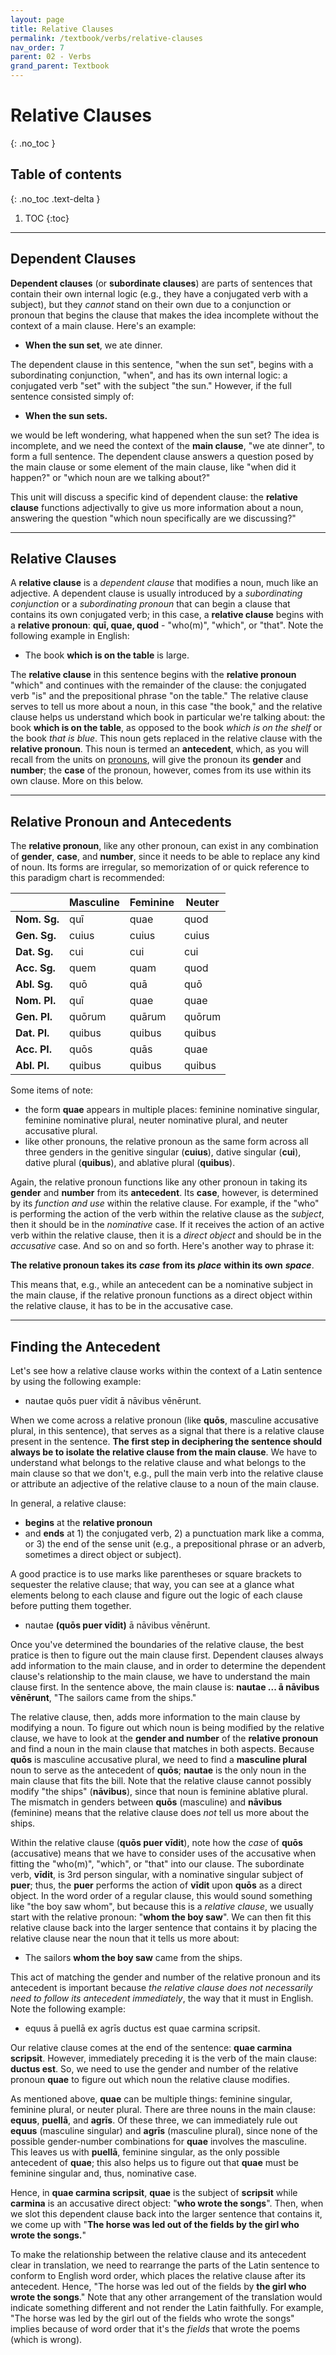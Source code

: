 ```yaml
---
layout: page
title: Relative Clauses
permalink: /textbook/verbs/relative-clauses
nav_order: 7
parent: 02 - Verbs
grand_parent: Textbook
---
```


# Relative Clauses
{: .no_toc }

## Table of contents
{: .no_toc .text-delta }

1. TOC
{:toc}

***

## Dependent Clauses

**Dependent clauses** (or **subordinate clauses**) are parts of sentences that contain their own internal logic (e.g., they have a conjugated verb with a subject), but they *cannot* stand on their own due to a conjunction or pronoun that begins the clause that makes the idea incomplete without the context of a main clause. Here's an example:

* **When the sun set**, we ate dinner.

The dependent clause in this sentence, "when the sun set", begins with a subordinating conjunction, "when", and has its own internal logic: a conjugated verb "set" with the subject "the sun." However, if the full sentence consisted simply of:

* **When the sun sets.**

we would be left wondering, what happened when the sun set? The idea is incomplete, and we need the context of the **main clause**, "we ate dinner", to form a full sentence. The dependent clause answers a question posed by the main clause or some element of the main clause, like "when did it happen?" or "which noun are we talking about?"

This unit will discuss a specific kind of dependent clause: the **relative clause** functions adjectivally to give us more information about a noun, answering the question "which noun specifically are we discussing?"

***

## Relative Clauses

A **relative clause** is a *dependent clause* that modifies a noun, much like an adjective. A dependent clause is usually introduced by a *subordinating conjunction* or a *subordinating pronoun* that can begin a clause that contains its own conjugated verb; in this case, a **relative clause** begins with a **relative pronoun**: **quī, quae, quod** - "who(m)", "which", or "that". Note the following example in English:

* The book **which is on the table** is large.

The **relative clause** in this sentence begins with the **relative pronoun** "which" and continues with the remainder of the clause: the conjugated verb "is" and the prepositional phrase "on the table." The relative clause serves to tell us more about a noun, in this case "the book," and the relative clause helps us understand which book in particular we're talking about: the book **which is on the table**, as opposed to the book *which is on the shelf* or the book *that is blue*. This noun gets replaced in the relative clause with the **relative pronoun**. This noun is termed an **antecedent**, which, as you will recall from the units on [pronouns](#), will give the pronoun its **gender** and **number**; the **case** of the pronoun, however, comes from its use within its own clause. More on this below.

***

## Relative Pronoun and Antecedents

The **relative pronoun**, like any other pronoun, can exist in any combination of **gender**, **case**, and **number**, since it needs to be able to replace any kind of noun. Its forms are irregular, so memorization of or quick reference to this paradigm chart is recommended:

| | **Masculine** | **Feminine** | **Neuter** |
| ----- | ----- | ----- | ----- |
| **Nom. Sg.** | quī | quae | quod |
| **Gen. Sg.** | cuius | cuius | cuius |
| **Dat. Sg.** | cui | cui | cui |
| **Acc. Sg.** | quem | quam | quod |
| **Abl. Sg.** | quō | quā | quō |
| **Nom. Pl.** | quī | quae | quae |
| **Gen. Pl.** | quōrum | quārum | quōrum |
| **Dat. Pl.** | quibus | quibus | quibus |
| **Acc. Pl.** | quōs | quās | quae |
| **Abl. Pl.** | quibus | quibus | quibus |

Some items of note:
* the form **quae** appears in multiple places: feminine nominative singular, feminine nominative plural, neuter nominative plural, and neuter accusative plural.
* like other pronouns, the relative pronoun as the same form across all three genders in the genitive singular (**cuius**), dative singular (**cui**), dative plural (**quibus**), and ablative plural (**quibus**).

Again, the relative pronoun functions like any other pronoun in taking its **gender** and **number** from its **antecedent**. Its **case**, however, is determined by its *function and use* within the relative clause. For example, if the "who" is performing the action of the verb within the relative clause as the *subject*, then it should be in the *nominative* case. If it receives the action of an active verb within the relative clause, then it is a *direct object* and should be in the *accusative* case. And so on and so forth. Here's another way to phrase it:

**The relative pronoun takes its** ***case*** **from its** ***place*** **within its own** ***space***.

This means that, e.g., while an antecedent can be a nominative subject in the main clause, if the relative pronoun functions as a direct object within the relative clause, it has to be in the accusative case.

***

## Finding the Antecedent

Let's see how a relative clause works within the context of a Latin sentence by using the following example:

* nautae quōs puer vīdit ā nāvibus vēnērunt.

When we come across a relative pronoun (like **quōs**, masculine accusative plural, in this sentence), that serves as a signal that there is a relative clause present in the sentence. **The first step in deciphering the sentence should always be to isolate the relative clause from the main clause**. We have to understand what belongs to the relative clause and what belongs to the main clause so that we don't, e.g., pull the main verb into the relative clause or attribute an adjective of the relative clause to a noun of the main clause.

In general, a relative clause:
* **begins** at the **relative pronoun**
* and **ends** at 1) the conjugated verb, 2) a punctuation mark like a comma, or 3) the end of the sense unit (e.g., a prepositional phrase or an adverb, sometimes a direct object or subject).

A good practice is to use marks like parentheses or square brackets to sequester the relative clause; that way, you can see at a glance what elements belong to each clause and figure out the logic of each clause before putting them together.

* nautae **(quōs puer vīdit)** ā nāvibus vēnērunt.

Once you've determined the boundaries of the relative clause, the best pratice is then to figure out the main clause first. Dependent clauses always add information to the main clause, and in order to determine the dependent clause's relationship to the main clause, we have to understand the main clause first. In the sentence above, the main clause is: **nautae ... ā nāvibus vēnērunt**, "The sailors came from the ships."

The relative clause, then, adds more information to the main clause by modifying a noun. To figure out which noun is being modified by the relative clause, we have to look at the **gender and number** of the **relative pronoun** and find a noun in the main clause that matches in both aspects. Because **quōs** is masculine accusative plural, we need to find a **masculine plural** noun to serve as the antecedent of **quōs**; **nautae** is the only noun in the main clause that fits the bill. Note that the relative clause cannot possibly modify "the ships" (**nāvibus**), since that noun is feminine ablative plural. The mismatch in genders between **quōs** (masculine) and **nāvibus** (feminine) means that the relative clause does *not* tell us more about the ships.

Within the relative clause (**quōs puer vīdit**), note how the *case* of **quōs** (accusative) means that we have to consider uses of the accusative when fitting the "who(m)", "which", or "that" into our clause. The subordinate verb, **vīdit**, is 3rd person singular, with a nominative singular subject of **puer**; thus, the **puer** performs the action of **vīdit** upon **quōs** as a direct object. In the word order of a regular clause, this would sound something like "the boy saw whom", but because this is a *relative clause*, we usually start with the relative pronoun: "**whom the boy saw**". We can then fit this relative clause back into the larger sentence that contains it by placing the relative clause near the noun that it tells us more about:

* The sailors **whom the boy saw** came from the ships.

This act of matching the gender and number of the relative pronoun and its antecedent is important because *the relative clause does not necessarily need to follow its antecedent immediately*, the way that it must in English. Note the following example:

* equus ā puellā ex agrīs ductus est quae carmina scripsit.

Our relative clause comes at the end of the sentence: **quae carmina scripsit**. However, immediately preceding it is the verb of the main clause: **ductus est**. So, we need to use the gender and number of the relative pronoun **quae** to figure out which noun the relative clause modifies. 

As mentioned above, **quae** can be multiple things: feminine singular, feminine plural, or neuter plural. There are three nouns in the main clause: **equus**, **puellā**, and **agrīs**. Of these three, we can immediately rule out **equus** (masculine singular) and **agrīs** (masculine plural), since none of the possible gender-number combinations for **quae** involves the masculine. This leaves us with **puellā**, feminine singular, as the only possible antecedent of **quae**; this also helps us to figure out that **quae** must be feminine singular and, thus, nominative case. 

Hence, in **quae carmina scripsit**, **quae** is the subject of **scripsit** while **carmina** is an accusative direct object: "**who wrote the songs**". Then, when we slot this dependent clause back into the larger sentence that contains it, we come up with "**The horse was led out of the fields by the girl who wrote the songs.**"

To make the relationship between the relative clause and its antecedent clear in translation, we need to rearrange the parts of the Latin sentence to conform to English word order, which places the relative clause after its antecedent. Hence, "The horse was led out of the fields by **the girl who wrote the songs**." Note that any other arrangement of the translation would indicate something different and not render the Latin faithfully. For example, "The horse was led by the girl out of the fields who wrote the songs" implies because of word order that it's the *fields* that wrote the poems (which is wrong).
